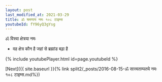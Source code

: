 ```yaml
---
layout: post
last_modified_at: 2021-03-29
title: ॐ श्रमणाय नमः १०८ टाइम्स
youtubeId: fY96yQ3gYsg
---
```

 
 
 ॐ विस्वा क्षेत्रया नमः  
 
 -  वह क्षेत्र कौन है जहां से ब्रह्मांड बढ़ा है 
 
  
 
  
 
 
 
 
 
 


{% include youtubePlayer.html id=page.youtubeId %}
 
[Next]({{ site.baseurl }}{% link  split2/_posts/2016-08-15-ॐ सात्त्वताम्पतये नमः १०८ टाइम्स.md%})
 
